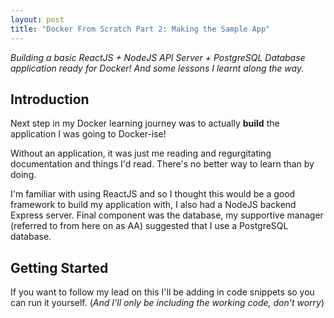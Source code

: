 ```yaml
---
layout: post
title: "Docker From Scratch Part 2: Making the Sample App"
---
```


_Building a basic ReactJS + NodeJS API Server + PostgreSQL Database application ready for Docker! And some lessons I learnt along the way._

## Introduction

Next step in my Docker learning journey was to actually <strong>build</strong> the application I was going to Docker-ise!

Without an application, it was just me reading and regurgitating documentation and things I'd read. There's no better way to learn than by doing. 

I'm familiar with using ReactJS and so I thought this would be a good framework to build my application with, I also had a NodeJS backend Express server. Final component was the database, my supportive manager (referred to from here on as AA) suggested that I use a PostgreSQL database. 

## Getting Started

If you want to follow my lead on this I'll be adding in code snippets so you can run it yourself. (_And I'll only be including the working code, don't worry_)